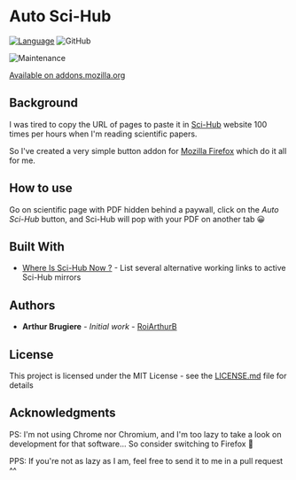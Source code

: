 # Auto Sci-Hub

[![Language](http://img.shields.io/badge/language-JavaScript-brightgreen.svg)](https://developer.mozilla.org/en-US/docs/Web/JavaScript)
![GitHub](https://img.shields.io/github/license/RoiArthurB/Side-Auto_Sci-Hub.svg) 

![Maintenance](https://img.shields.io/maintenance/yes/2019.svg)

[Available on addons.mozilla.org](https://addons.mozilla.org/en-US/firefox/addon/auto-sci-hub/)

## Background

I was tired to copy the URL of pages to paste it in [Sci-Hub](https://en.wikipedia.org/wiki/Sci-Hub) website 100 times per hours when I'm reading scientific papers. 

So I've created a very simple button addon for [Mozilla Firefox](https://www.mozilla.org/en-US/firefox/) which do it all for me.

## How to use

Go on scientific page with PDF hidden behind a paywall, click on the _Auto Sci-Hub_ button, and Sci-Hub will pop with your PDF on another tab 😀


## Built With
* [Where Is Sci-Hub Now ?](https://whereisscihub.now.sh/) - List several alternative working links to active Sci-Hub mirrors

## Authors

* **Arthur Brugiere** - *Initial work* - [RoiArthurB](https://github.com/RoiArthurB)

## License

This project is licensed under the MIT License - see the [LICENSE.md](LICENSE.md) file for details

## Acknowledgments

PS: I'm not using Chrome nor Chromium, and I'm too lazy to take a look on development for that software... So consider switching to Firefox 🦊

PPS: If you're not as lazy as I am, feel free to send it to me in a pull request ^^
